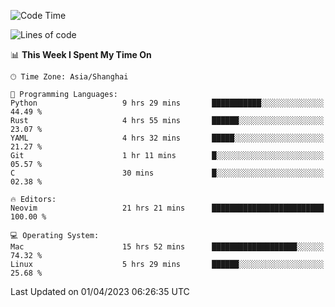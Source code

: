 <!--START_SECTION:waka-->
![Code Time](http://img.shields.io/badge/Code%20Time-1%2C269%20hrs%2043%20mins-blue)

![Lines of code](https://img.shields.io/badge/From%20Hello%20World%20I%27ve%20Written-107.1%20thousand%20lines%20of%20code-blue)

📊 **This Week I Spent My Time On** 

```text
🕑︎ Time Zone: Asia/Shanghai

💬 Programming Languages: 
Python                   9 hrs 29 mins       ███████████░░░░░░░░░░░░░░   44.49 % 
Rust                     4 hrs 55 mins       ██████░░░░░░░░░░░░░░░░░░░   23.07 % 
YAML                     4 hrs 32 mins       █████░░░░░░░░░░░░░░░░░░░░   21.27 % 
Git                      1 hr 11 mins        █░░░░░░░░░░░░░░░░░░░░░░░░   05.57 % 
C                        30 mins             █░░░░░░░░░░░░░░░░░░░░░░░░   02.38 % 

🔥 Editors: 
Neovim                   21 hrs 21 mins      █████████████████████████   100.00 % 

💻 Operating System: 
Mac                      15 hrs 52 mins      ███████████████████░░░░░░   74.32 % 
Linux                    5 hrs 29 mins       ██████░░░░░░░░░░░░░░░░░░░   25.68 % 
```


 Last Updated on 01/04/2023 06:26:35 UTC
<!--END_SECTION:waka-->
